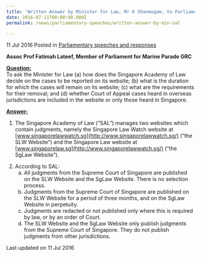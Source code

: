 ```yaml
---
title: 'Written Answer by Minister for Law, Mr K Shanmugam, to Parliamentary Question on cases reported on the Singapore Academy of Law website'
date: 2016-07-11T00:00:00.000Z
permalink: /news/parliamentary-speeches/written-answer-by-min-sal

---
```



11 Jul 2016 Posted in [Parliamentary speeches and responses](/news/parliamentary-speeches) 

**Assoc Prof Fatimah Lateef, Member of Parliament for Marine Parade GRC**

**<u>Question: </u>**  
To ask the Minister for Law (a) how does the Singapore Academy of Law decide on the cases to be reported on its website; (b) what is the duration for which the cases will remain on its website; (c) what are the requirements for their removal; and (d) whether Court of Appeal cases heard in overseas jurisdictions are included in the website or only those heard in Singapore.

**<u>Answer:</u>**

1. The Singapore Academy of Law (“SAL”) manages two websites which contain judgments, namely the Singapore Law Watch website at [www.singaporelawwatch.sg](http://www.singaporelawwatch.sg/) (“the SLW Website”) and the Singapore Law website at [www.singaporelaw.sg](http://www.singaporelawwatch.sg/) (“the SgLaw Website”).

<ol start="2">
<li>  According to SAL:
<ol style="list-style-type: lower-alpha">
<li> All judgments from the Supreme Court of Singapore are published on the SLW Website and the SgLaw Website. There is no selection process.</li>
<li>Judgments from the Supreme Court of Singapore are published on the SLW Website for a period of three months, and on the SgLaw Website in perpetuity. </li>
<li>Judgments are redacted or not published only where this is required by law, or by an order of Court. </li>
<li>The SLW Website and the SgLaw Website only publish judgments from the Supreme Court of Singapore. They do not publish judgments from other jurisdictions. </li>

</ol>

</li>
</ol>


<p class="right-side-updated">Last updated on 11 Jul 2016</p> 



